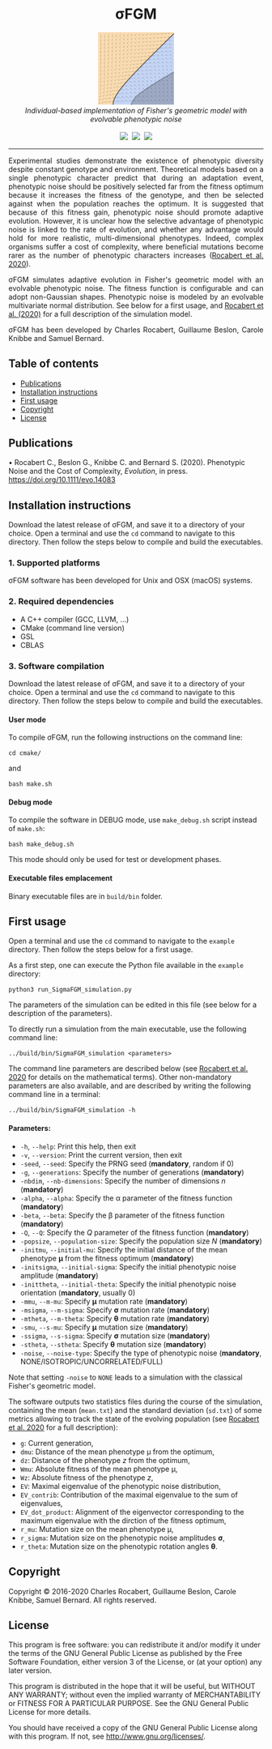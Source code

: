 <h1 align="center">&sigma;FGM</h1>
<p align="center">
<img src="logo/logo.png" width="150">
<br/>
<em>Individual-based implementation of Fisher's geometric model with evolvable phenotypic noise</em>
<br/><br/>
<a href="https://github.com/charlesrocabert/SigmaFGM/releases/latest"><img src="https://img.shields.io/github/release/charlesrocabert/SigmaFGM/all.svg" /></a>&nbsp;
<a href="https://action-badges.now.sh/charlesrocabert/SigmaFGM"><img src="https://action-badges.now.sh/charlesrocabert/MetEvolSim" /></a>&nbsp;
<a href="https://github.com/charlesrocabert/SigmaFGM/LICENSE.html"><img src="https://img.shields.io/badge/License-GPLv3-blue.svg" /></a>
</p>

-----------------

<p align="justify">
Experimental studies demonstrate the existence of phenotypic diversity despite constant genotype and environment. Theoretical models based on a single phenotypic character predict that during an adaptation event, phenotypic noise should be positively selected far from the fitness optimum because it increases the fitness of the genotype, and then be selected against when the population reaches the optimum. It is suggested that because of this fitness gain, phenotypic noise should promote adaptive evolution. However, it is unclear how the selective advantage of phenotypic noise is linked to the rate of evolution, and whether any advantage would hold for more realistic, multi-dimensional phenotypes. Indeed, complex organisms suffer a cost of complexity, where beneficial mutations become rarer as the number of phenotypic characters increases (<a href="https://doi.org/10.1111/evo.14083">Rocabert et al. 2020</a>).
</p>

<p align="justify">
&sigma;FGM simulates adaptive evolution in Fisher's geometric model with an evolvable phenotypic noise. The fitness function is configurable and can adopt non-Gaussian shapes. Phenotypic noise is modeled by an evolvable multivariate normal distribution. See below for a first usage, and <a href="https://doi.org/10.1111/evo.14083">Rocabert et al. (2020)</a> for a full description of the simulation model.
</p>

<p align="justify">
&sigma;FGM has been developed by Charles Rocabert, Guillaume Beslon, Carole Knibbe and Samuel Bernard.
</p>

## Table of contents
- [Publications](#publications)
- [Installation instructions](#installation)
- [First usage](#first_usage)
- [Copyright](#copyright)
- [License](#license)

## Publications <a name="publications"></a>

• Rocabert C., Beslon G., Knibbe C. and Bernard S. (2020). Phenotypic Noise and the Cost of Complexity, _Evolution_, in press. https://doi.org/10.1111/evo.14083

## Installation instructions <a name="installation"></a>

Download the latest release of &sigma;FGM, and save it to a directory of your choice. Open a terminal and use the <code>cd</code> command to navigate to this directory. Then follow the steps below to compile and build the executables.

### 1. Supported platforms
&sigma;FGM software has been developed for Unix and OSX (macOS) systems.

### 2. Required dependencies
* A C++ compiler (GCC, LLVM, ...)
* CMake (command line version)
* GSL
* CBLAS

### 3. Software compilation
Download the latest release of &sigma;FGM, and save it to a directory of your choice. Open a terminal and use the <code>cd</code> command to navigate to this directory. Then follow the steps below to compile and build the executables.

#### User mode
To compile &sigma;FGM, run the following instructions on the command line:

    cd cmake/

and

    bash make.sh

#### Debug mode
To compile the software in DEBUG mode, use <code>make_debug.sh</code> script instead of <code>make.sh</code>:

    bash make_debug.sh

This mode should only be used for test or development phases.

#### Executable files emplacement
Binary executable files are in <code>build/bin</code> folder.

## First usage <a name="first_usage"></a>
Open a terminal and use the <code>cd</code> command to navigate to the <code>example</code> directory. Then follow the steps below for a first usage.

As a first step, one can execute the Python file available in the <code>example</code> directory:

    python3 run_SigmaFGM_simulation.py

The parameters of the simulation can be edited in this file (see below for a description of the parameters).

To directly run a simulation from the main executable, use the following command line:

    ../build/bin/SigmaFGM_simulation <parameters>

The command line parameters are described below (see <a href="https://doi.org/10.1111/evo.14083">Rocabert et al. 2020</a> for details on the mathematical terms). Other non-mandatory parameters are also available, and are described by writing the following command line in a terminal:

    ../build/bin/SigmaFGM_simulation -h

#### Parameters:
- <code>-h</code>, <code>--help</code>: Print this help, then exit
- <code>-v</code>, <code>--version</code>: Print the current version, then exit
- <code>-seed</code>, <code>--seed</code>: Specify the PRNG seed (**mandatory**, random if 0)
- <code>-g</code>, <code>--generations</code>: Specify the number of generations (**mandatory**)
- <code>-nbdim</code>, <code>--nb-dimensions</code>: Specify the number of dimensions _n_ (**mandatory**)
- <code>-alpha</code>, <code>--alpha</code>: Specify the &alpha; parameter of the fitness function (**mandatory**)
- <code>-beta</code>, <code>--beta</code>: Specify the &beta; parameter of the fitness function (**mandatory**)
- <code>-Q</code>, <code>--Q</code>: Specify the _Q_ parameter of the fitness function (**mandatory**)
- <code>-popsize</code>, <code>--population-size</code>: Specify the population size _N_ (**mandatory**)
- <code>-initmu</code>, <code>--initial-mu</code>: Specify the initial distance of the mean phenotype **&mu;** from the fitness optimum (**mandatory**)
- <code>-initsigma</code>, <code>--initial-sigma</code>: Specify the initial phenotypic noise amplitude (**mandatory**)
- <code>-inittheta</code>, <code>--initial-theta</code>: Specify the initial phenotypic noise orientation (**mandatory**, usually 0)
- <code>-mmu</code>, <code>--m-mu</code>: Specify **&mu;** mutation rate (**mandatory**)
- <code>-msigma</code>, <code>--m-sigma</code>: Specify **&sigma;** mutation rate (**mandatory**)
- <code>-mtheta</code>, <code>--m-theta</code>: Specify **&theta;** mutation rate (**mandatory**)
- <code>-smu</code>, <code>--s-mu</code>: Specify **&mu;** mutation size (**mandatory**)
- <code>-ssigma</code>, <code>--s-sigma</code>: Specify **&sigma;** mutation size (**mandatory**)
- <code>-stheta</code>, <code>--stheta</code>: Specify **&theta;** mutation size (**mandatory**)
- <code>-noise</code>, <code>--noise-type</code>: Specify the type of phenotypic noise (**mandatory**, NONE/ISOTROPIC/UNCORRELATED/FULL)

Note that setting <code>-noise</code> to <code>NONE</code> leads to a simulation with the classical Fisher's geometric model.

The software outputs two statistics files during the course of the simulation, containing the mean (<code>mean.txt</code>) and the standard deviation (<code>sd.txt</code>) of some metrics allowing to track the state of the evolving population (see <a href="https://doi.org/10.1111/evo.14083">Rocabert et al. 2020</a> for a full description):
- <code>g</code>: Current generation,
- <code>dmu</code>: Distance of the mean phenotype &mu; from the optimum,
- <code>dz</code>: Distance of the phenotype _z_ from the optimum,
- <code>Wmu</code>: Absolute fitness of the mean phenotype &mu;,
- <code>Wz</code>: Absolute fitness of the phenotype _z_,
- <code>EV</code>: Maximal eigenvalue of the phenotypic noise distribution,
- <code>EV_contrib</code>: Contribution of the maximal eigenvalue to the sum of eigenvalues,
- <code>EV_dot_product</code>: Alignment of the eigenvector corresponding to the maximum eigenvalue with the dirction of the fitness optimum, 
- <code>r_mu</code>: Mutation size on the mean phenotype &mu;,
- <code>r_sigma</code>: Mutation size on the phenotypic noise amplitudes **&sigma;**,
- <code>r_theta</code>: Mutation size on the phenotypic rotation angles **&theta;**.

## Copyright <a name="copyright"></a>
Copyright &copy; 2016-2020 Charles Rocabert, Guillaume Beslon, Carole Knibbe, Samuel Bernard.
All rights reserved.

## License <a name="license"></a>
This program is free software: you can redistribute it and/or modify it under the terms of the GNU General Public License as published by the Free Software Foundation, either version 3 of the License, or (at your option) any later version.

This program is distributed in the hope that it will be useful, but WITHOUT ANY WARRANTY; without even the implied warranty of MERCHANTABILITY or FITNESS FOR A PARTICULAR PURPOSE. See the GNU General Public License for more details.

You should have received a copy of the GNU General Public License along with this program. If not, see http://www.gnu.org/licenses/.

